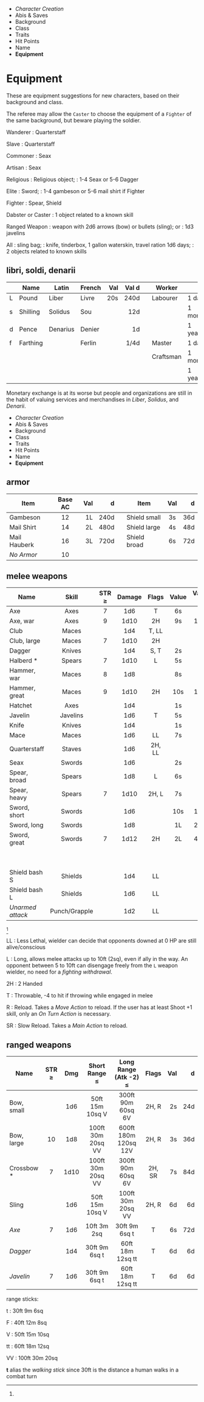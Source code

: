 
<!-- .margin.compass -->
* _Character Creation_
* Abis & Saves
* Background
* Class
* Traits
* Hit Points
* Name
* **Equipment**


# Equipment

These are equipment suggestions for new characters, based on their background and class.

The referee may allow the `Caster` to choose the equipment of a `Fighter` of the same background, but beware playing the soldier.

Wanderer
: Quarterstaff

Slave
: Quarterstaff

Commoner
: Seax

Artisan
: Seax

Religious
: Religious object;
: 1-4 Seax or 5-6 Dagger

Elite
: Sword;
: 1-4 gambeson or 5-6 mail shirt if Fighter

Fighter
: Spear, Shield

Dabster or Caster
: 1 object related to a known skill

Ranged Weapon
: weapon with 2d6 arrows (bow) or bullets (sling); or
: 1d3 javelins

All
: sling bag;
: knife, tinderbox, 1 gallon waterskin, travel ration 1d6 days;
: 2 objects related to known skills


<!-- .list.monetary -->
## libri, soldi, denarii

<!-- .monetary -->
|     | Name     | Latin    | French | Val | Val d |   | Worker           |         | Wage   | d      |
|-----|----------|----------|--------|----:|------:|---|------------------|---------|-------:|-------:|
| L   | Pound    | Liber    | Livre  | 20s |  240d |   | Labourer         | 1 day   |     1d |     1d |
| s   | Shilling | Solidus  | Sou    |     |   12d |   |                  | 1 month |     2s |    24d |
| d   | Pence    | Denarius | Denier |     |    1d |   |                  | 1 year  |   1L4s |   288d |
| f   | Farthing |          | Ferlin |     |  1/4d |   | Master           | 1 day   |     5d |     5d |
|     |          |          |        |     |       |   | Craftsman        | 1 month |    10s |   120d |
|     |          |          |        |     |       |   |                  | 1 year  |     5L | 1,440d |

Monetary exchange is at its worse but people and organizations are still in the habit of valuing services and merchandises in _Liber_, _Solidus_, and _Denarii_.


<!-- PAGE BREAK equipment -->

<!-- .margin.compass -->
* _Character Creation_
* Abis & Saves
* Background
* Class
* Traits
* Hit Points
* Name
* **Equipment**


<!-- .list -->
## armor

<!-- .armor -->
| Item         | Base AC | Val |    d |   | Item         | Val |   d |
|--------------|:-------:|----:|-----:|---|--------------|:---:|----:|
| Gambeson     | 12      |  1L | 240d |   | Shield small |  3s | 36d |
| Mail Shirt   | 14      |  2L | 480d |   | Shield large |  4s | 48d |
| Mail Hauberk | 16      |  3L | 720d |   | Shield broad |  6s | 72d |
| _No Armor_   | 10      |     |      |   |              |     |     |


<!-- .list -->
## melee weapons

<!-- .weapons.melee -->
| Name             | Skill    | STR ≥ | Damage | Flags  | Value | Value d |
|------------------|:--------:|:-----:|:------:|:------:|:-----:|--------:|
| Axe              | Axes     |     7 |    1d6 | T      |    6s |     72d |
| Axe, war         | Axes     |     9 |   1d10 | 2H     |    9s |    108d |
| Club             | Maces    |       |    1d4 | T, LL  |       |         |
| Club, large      | Maces    |     7 |   1d10 | 2H     |       |         |
| Dagger           | Knives   |       |    1d4 | S, T   |    2s |     24d |
| Halberd *        | Spears   |     7 |   1d10 | L      |    5s |     60d |
| Hammer, war      | Maces    |     8 |    1d8 |        |    8s |     96d |
| Hammer, great    | Maces    |     9 |   1d10 | 2H     |   10s |    120d |
| Hatchet          | Axes     |       |    1d4 |        |    1s |     12d |
| Javelin          | Javelins |       |    1d6 | T      |    5s |     60d |
| Knife            | Knives   |       |    1d4 |        |    1s |     12d |
| Mace             | Maces    |       |    1d6 | LL     |    7s |     84d |
| Quarterstaff     | Staves   |       |    1d6 | 2H, LL |       |         |
| Seax             | Swords   |       |    1d6 |        |    2s |     24d |
| Spear, broad     | Spears   |       |    1d8 | L      |    6s |     72d |
| Spear, heavy     | Spears   |     7 |   1d10 | 2H, L  |    7s |     84d |
| Sword, short     | Swords   |       |    1d6 |        |   10s |    120d |
| Sword, long      | Swords   |       |    1d8 |        |    1L |    240d |
| Sword, great     | Swords   |     7 |   1d12 | 2H     |    2L |    480d |
| &nbsp;           |          |       |        |        |       |         |
| &nbsp;           |          |       |        |        |       |         |
| Shield bash S    | Shields  |       |    1d4 | LL     |       |         |
| Shield bash L    | Shields  |       |    1d6 | LL     |       |         |
| _Unarmed attack_ | Punch/Grapple |  |    1d2 | LL     |       |         |

[^1]

<!-- <div.two-columns> -->

<!-- <div.left-column> -->

<!-- .weapon-traits -->
LL
: Less Lethal, wielder can decide that opponents downed at 0 HP are still alive/conscious

L
: Long, allows melee attacks up to 10ft (2sq), even if ally in the way. An opponent between 5 to 10ft can disengage freely from the `L` weapon wielder, no need for a _fighting withdrawal_.

<!-- </div.left-column> -->

<!-- <div.right-column> -->

<!-- .weapon-traits -->
2H
: 2 Handed

T
: Throwable, -4 to hit if throwing while engaged in melee

R
: Reload. Takes a _Move Action_ to reload. If the user has at least Shoot +1 skill, only an _On Turn Action_ is necessary.

SR
: Slow Reload. Takes a _Main Action_ to reload.

<!--
XA
: when used for an eXecution Attack, a -1 penalty is applied to the target `Physical Save` and the damage is doubled.

(bows, crossbows, dagger)
-->

<!-- </div.right-column> -->

<!-- </div.two-columns> -->

<!-- .list.ranged -->
## ranged weapons

<!-- .weapons.ranged -->
| Name       | STR ≥ | Dmg  | Short Range ≤     | Long Range (Atk -2) ≤ | Flags  | Val  | d   |
|------------|:-----:|:----:|:-----------------:|:---------------------:|:------:|-----:|----:|
| Bow, small |       |  1d6 | 50ft 15m 10sq V   | 300ft 90m 60sq 6V     | 2H, R  |   2s | 24d |
| Bow, large |    10 |  1d8 | 100ft 30m 20sq VV | 600ft 180m 120sq 12V  | 2H, R  |   3s | 36d |
| Crossbow * |     7 | 1d10 | 100ft 30m 20sq VV | 300ft 90m 60sq 6V     | 2H, SR |   7s | 84d |
| Sling      |       |  1d6 | 50ft 15m 10sq V   | 100ft 30m 20sq VV     | 2H, R  |   6d |  6d |
| _Axe_      |     7 |  1d6 | 10ft 3m 2sq       | 30ft 9m 6sq t         | T      |   6s | 72d |
| _Dagger_   |       |  1d4 | 30ft 9m 6sq t     | 60ft 18m 12sq tt      | T      |   6d |  6d |
| _Javelin_  |     7 |  1d6 | 30ft 9m 6sq t     | 60ft 18m 12sq tt      | T      |   6d |  6d |


[^1]:
  range sticks:

  t
  : 30ft 9m 6sq

  F
  : 40ft 12m 8sq

  V
  : 50ft 15m 10sq

  tt
  : 60ft 18m 12sq

  VV
  : 100ft 30m 20sq

  **t** alias the _walking stick_ since 30ft is the distance a human walks in a combat turn

